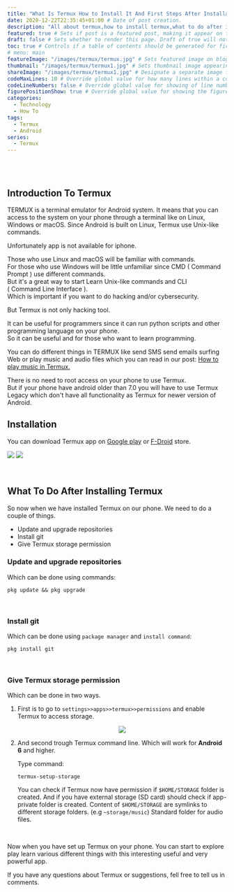 ```yaml
---
title: "What Is Termux How to Install It And First Steps After Installation" # Title of the blog post.
date: 2020-12-22T22:35:45+01:00 # Date of post creation.
description: "All about termux,how to install termux,what to do after installing termux." # Description used for search engine.
featured: true # Sets if post is a featured post, making it appear on the sidebar. A featured post won't be listed on the sidebar if it's the current page
draft: false # Sets whether to render this page. Draft of true will not be rendered.
toc: true # Controls if a table of contents should be generated for first-level links automatically.
# menu: main
featureImage: "/images/termux/termux.jpg" # Sets featured image on blog post.
thumbnail: "/images/termux/termux1.jpg" # Sets thumbnail image appearing inside card on homepage.
shareImage: "/images/termux/termux1.jpg" # Designate a separate image for social media sharing.
codeMaxLines: 10 # Override global value for how many lines within a code block before auto-collapsing.
codeLineNumbers: false # Override global value for showing of line numbers within code block.
figurePositionShow: true # Override global value for showing the figure label.
categories:
  - Technology
  - How To
tags:
  - Termux
  - Android
series:
  - Termux
---
```


<br/>
<br/>

## Introduction To Termux

TERMUX is a terminal emulator for Android system.
It means that you can access to the system on your phone through a terminal like on Linux, Windows or macOS.
Since Android is built on Linux, Termux use Unix-like commands.

Unfortunately app is not available for iphone.

Those who use Linux and macOS will be familiar with commands.  
For those who use Windows will be little unfamiliar since CMD ( Command Prompt ) use different commands.  
But it's a great way to start Learn Unix-like commands and CLI  
( Command Line Interface ).  
Which is important if you want to do hacking and/or cybersecurity.

But Termux is not only hacking tool.

It can be useful for programmers since it can run python scripts and other programming language on your phone.  
So it can be useful and for those who want to learn programming.

You can do different things in TERMUX like send SMS send emails surfing Web or play music and audio files which you can read in our post: [How to play music in Termux.](https://www.uptech.cf/post/how-to-play-music-in-termux/)

There is no need to root access on your phone to use Termux.  
But if your phone have android older than 7.0 you will have to use Termux Legacy which don't have all functionality as Termux for newer version of Android.

## Installation

You can download Termux app on [Google play](https://play.google.com/store/apps/details?id=com.termux) or [F-Droid](https://f-droid.org/en/packages/com.termux/) store.

[<img src="/images/termux/play.png">](https://play.google.com/store/apps/details?id=com.termux)
[<img src="/images/termux/fdroid.png">](https://f-droid.org/en/packages/com.termux/)

<br/>

## What To Do After Installing Termux

So now when we have installed Termux on our phone. We need to do a couple of things.

- Update and upgrade repositories
- Install git
- Give Termux storage permission

### Update and upgrade repositories

Which can be done using commands:

```
pkg update && pkg upgrade
```

 <br/>
 
### Install git

Which can be done using `package manager` and `install command`:

```
pkg install git
```

<br/>

### Give Termux storage permission

Which can be done in two ways.

1.  First is to go to `settings>>apps>>termux>>permissions` and enable Termux to access storage.

    <p align="center">

    <img src="/images/termux/tstorage1.jpg">

      </p>

2.  And second trough Termux command line. Which will work for **Android 6** and higher.

    Type command:

    ```
    termux-setup-storage
    ```

    You can check if Termux now have permission if `$HOME/STORAGE` folder is created.
    And if you have external storage (SD card) should check if app-private folder is created.
    Content of `$HOME/STORAGE` are symlinks to different storage folders.
    (e.g `~storage/music`)
    Standard folder for audio files.

<br/>

Now when you have set up Termux on your phone. You can start to explore play learn various different things with this interesting useful and very powerful app.

If you have any questions about Termux or suggestions, fell free to tell us in comments.

<br/>
<br/>
<br/>
<br/>

<br/>
<br/>
<br/>
<br/>

<br/>
<br/>
<br/>
<br/>
<br/>
